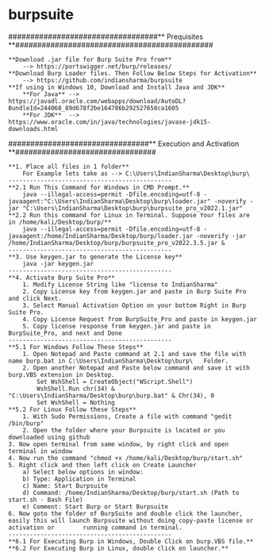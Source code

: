 # burpsuite
##################################** Prequisites **#############################################

	**Download .jar file for Burp Suite Pro from**
		--> https://portswigger.net/burp/releases/
	**Download Burp Loader files. Then Follow Below Steps for Activation**
		--> https://github.com/indiansharma/burpsuite
	**If using in Windows 10, Download and Install Java and JDK**
		**For Java** --> https://javadl.oracle.com/webapps/download/AutoDL?BundleId=244068_89d678f2be164786b292527658ca1605
		**For JDK**  --> https://www.oracle.com/in/java/technologies/javase-jdk15-downloads.html

################################** Execution and Activation **################################
	
	**1. Place all files in 1 folder**
		For Example lets take as --> C:\Users\IndianSharma\Desktop\burp\
	----------------------------------------------
	**2.1 Run This Command for Windows in CMD Prompt.**
		java --illegal-access=permit -Dfile.encoding=utf-8 -javaagent:"C:\Users\IndianSharma\Desktop\burp\loader.jar" -noverify -jar "C:\Users\IndianSharma\Desktop\burp\burpsuite_pro_v2022.1.jar"
	**2.2 Run this command for Linux in Terminal. Suppose Your files are in /home/kali/Desktop/burp/**
		java --illegal-access=permit -Dfile.encoding=utf-8 -javaagent:/home/IndianSharma/Desktop/burp/loader.jar -noverify -jar /home/IndianSharma/Desktop/burp/burpsuite_pro_v2022.3.5.jar &
	----------------------------------------------
	**3. Use keygen.jar to generate the License key**
		java -jar keygen.jar
	----------------------------------------------
	**4. Activate Burp Suite Pro**
		1. Modify License String like "license to IndianSharma"
		2. Copy License key from keygen.jar and paste in Burp Suite Pro and click Next.
		3. Select Manual Activation Option on your bottom Right in Burp Suite Pro.
		4. Copy License Request from BurpSuite_Pro and paste in keygen.jar
		5. Copy license response from keygen.jar and paste in BurpSuite_Pro, and next and Done
	----------------------------------------------
	**5.1 For Windows Follow These Steps**
		1. Open Notepad and Paste command at 2.1 and save the file with name burp.bat in C:\Users\IndianSharma\Desktop\burp\   Folder.
		2. Open another Notepad and Paste below command and save it with burp.VBS extension in Desktop.
			Set WshShell = CreateObject("WScript.Shell")
			WshShell.Run chr(34) & "C:\Users\IndianSharma/Desktop\burp\burp.bat" & Chr(34), 0
			Set WshShell = Nothing
	**5.2 For Linux Follow these Steps**
		1. With Sudo Permissions, Create a file with command "gedit /bin/burp"
		2. Open the folder where your Burpsuite is located or you downloaded using github
    3. Now open terminal from same window, by right click and open terminal in window
    4. Now run the command "chmod +x /home/kali/Desktop/burp/start.sh"
    5. Right click and then left click on Create Launcher
        a) Select below options in window:
        b) Type: Application in Terminal
        c) Name: Start Burpsuite
        d) Command: /home/IndianSharma/Desktop/burp/start.sh (Path to start.sh - Bash File)
        e) Comment: Start Burp or Start Burpsuite
    6. Now goto the folder of BurpSuite and double click the launcher, easily this will launch Burpsuite without doing copy-paste license or activation or        running command in terminal.
	----------------------------------------------
	**6.1 For Executing Burp in Windows, Double Click on burp.VBS file.**
	**6.2 For Executing Burp in Linux, double click on launcher.**
